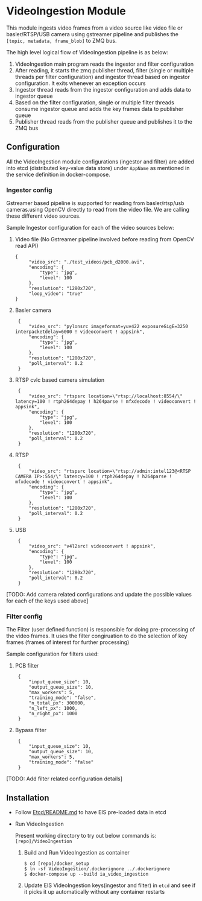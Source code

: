 # VideoIngestion Module

This module ingests video frames from a video source like video file or 
basler/RTSP/USB camera using gstreamer pipeline and publishes the 
`[topic, metadata, frame_blob]` to ZMQ bus.

The high level logical flow of VideoIngestion pipeline is as below:
1. VideoIngestion main program reads the ingestor and filter configuration
2. After reading, it starts the zmq publisher thread, filter (single
   or multiple threads per filter configuration) and ingestor thread
   based on ingestor configuration. It exits whenever an exception occurs
3. Ingestor thread reads from the ingestor configuration and adds
   data to ingestor queue
4. Based on the filter configuration, single or multiple filter
   threads consume ingestor queue and adds the key frames data to
   publisher queue
5. Publisher thread reads from the publisher queue and publishes it
   to the ZMQ bus
    
## Configuration

All the VideoIngestion module configurations (ingestor and filter) are added 
into etcd (distributed key-value data store) under `AppName` as mentioned in the
service definition in docker-compose.

### Ingestor config

Gstreamer based pipeline is supported for reading from basler/rtsp/usb 
cameras.using OpenCV directly to read from the video file. We are calling 
these different video sources.

Sample Ingestor configuration for each of the video sources below:
1. Video file (No Gstreamer pipeline involved before reading from OpenCV read
   API)
   ```
   {
        "video_src": "./test_videos/pcb_d2000.avi",
        "encoding": {
            "type": "jpg",
            "level": 100
        },
        "resolution": "1280x720",
        "loop_video": "true"
   }

   ```
2. Basler camera
   ```
    {
        "video_src": "pylonsrc imageformat=yuv422 exposureGigE=3250 interpacketdelay=6000 ! videoconvert ! appsink",
        "encoding": {
            "type": "jpg",
            "level": 100
        },
        "resolution": "1280x720",
        "poll_interval": 0.2        
    }
   ```
3. RTSP cvlc based camera simulation
   ```
    {
        "video_src": "rtspsrc location=\"rtsp://localhost:8554/\" latency=100 ! rtph264depay ! h264parse ! mfxdecode ! videoconvert ! appsink",
        "encoding": {
            "type": "jpg",
            "level": 100
        },
        "resolution": "1280x720",
        "poll_interval": 0.2        
    }
   ```
4. RTSP
   ```
    {
        "video_src": "rtspsrc location=\"rtsp://admin:intel123@<RTSP CAMERA IP>:554/\" latency=100 ! rtph264depay ! h264parse ! mfxdecode ! videoconvert ! appsink",
        "encoding": {
            "type": "jpg",
            "level": 100
        },
        "resolution": "1280x720",
        "poll_interval": 0.2        
    }

   ```
5. USB
   ```
    {
        "video_src": "v4l2src! videoconvert ! appsink",
        "encoding": {
            "type": "jpg",
            "level": 100
        },
        "resolution": "1280x720",
        "poll_interval": 0.2        
    }
   ```

[TODO: Add camera related configurations and update the possible values for 
each of the keys used above]

### Filter config

The Filter (user defined function) is responsible for doing pre-processing of the 
video frames. It uses the filter congiruation to do the selection of key frames
(frames of interest for further processing)

Sample configuration for filters used:
1. PCB filter
   ```
    {
        "input_queue_size": 10,
        "output_queue_size": 10,
        "max_workers": 5,
        "training_mode": "false",
        "n_total_px": 300000,
        "n_left_px": 1000,
        "n_right_px": 1000
    }
   ```
2. Bypass filter
   ```
    {
        "input_queue_size": 10,
        "output_queue_size": 10,
        "max_workers": 5,
        "training_mode": "false"
    }
   ```

[TODO: Add filter related configuration details]


## Installation

* Follow [Etcd/README.md](../Etcd/README.md) to have EIS pre-loaded data in
  etcd

* Run VideoIngestion

  Present working directory to try out below commands is: `[repo]/VideoIngestion`

    1. Build and Run VideoIngestion as container
        ```
        $ cd [repo]/docker_setup
        $ ln -sf VideoIngestion/.dockerignore ../.dockerignore
        $ docker-compose up --build ia_video_ingestion
        ```
    2. Update EIS VideoIngestion keys(ingestor and filter) in `etcd` and see 
       if it picks it up automatically without any container restarts


